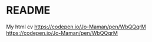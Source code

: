 # README
My html cv
https://codepen.io/Jo-Maman/pen/WbQQqrM
https://codepen.io/Jo-Maman/pen/WbQQqrM

